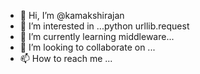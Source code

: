 - 👋 Hi, I’m @kamakshirajan
- 👀 I’m interested in ...python urllib.request
- 🌱 I’m currently learning middleware...
- 💞️ I’m looking to collaborate on ...
- 📫 How to reach me ...

<!---
kamakshirajan/kamakshirajan is a ✨ special ✨ repository because its `README.md` (this file) appears on your GitHub profile.
You can click the Preview link to take a look at your changes.
--->
